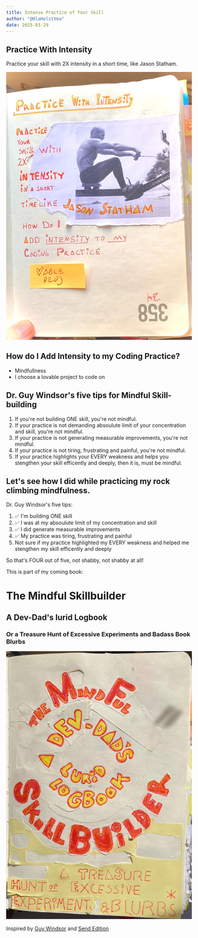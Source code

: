 ```yaml
---
title: Intense Practice of Your Skill
author: "@OlaHolstVea"
date: 2025-03-29
---
```


## Practice With Intensity

Practice your skill with 2X intensity in a short time, like Jason Statham. 

![](./jason.jpeg)

## How do I Add Intensity to my Coding Practice?

- Mindfullness 
- I choose a lovable project to code on


## Dr. Guy Windsor's five tips for Mindful Skill-building 

1. If you're not building ONE skill, you're not mindful.
2. If your practice is not demanding absoulute limit of your concentration and skill, you're not mindful.
3. If your practice is not generating measurable improvements, you're not mindful.
4. If your practice is not tiring, frustrating and painful, you're not mindful.
5. If your practice highlights your EVERY weakness and helps you stengthen your skill efficently and deeply, then it is, must be mindful.

<!-- ![](./guy-w-2.jpeg) -->

## Let's see how I did while practicing my rock climbing mindfulness.  

Dr. Guy Windsor's five tips:

1. ✅ I'm building ONE skill 
2. ✅ I was at my absoulute limit of my concentration and skill 
3. ✅ I did generate measurable improvements 
4. ✅ My practice was tiring, frustrating and painful
5. Not sure if my practice highlighted my EVERY weakness and helped me stengthen my skill efficently and deeply

So that's FOUR out of five, not shabby, not shabby at all!


This is part of my coming book:

# The Mindful Skillbuilder

## A Dev-Dad's lurid Logbook

### Or a Treasure Hunt of Excessive Experiments and Badass Book Blurbs

![](./book-cover-02.jpeg)

Inspired by [Guy Windsor](https://swordschool.shop/pages/about) and [Send Edition](https://www.youtube.com/@SendEdition)

<!-- ![](quiet-feet-1.jpeg) -->
